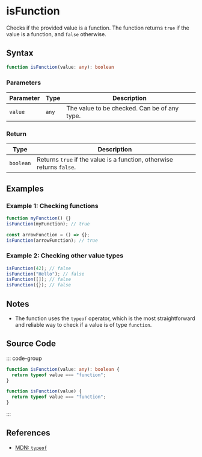 # isFunction  
Checks if the provided value is a function. The function returns `true` if the value is a function, and `false` otherwise.

## Syntax
```typescript
function isFunction(value: any): boolean
```

### Parameters

| Parameter | Type      | Description                               |
|-----------|-----------|-------------------------------------------|
| `value`   | `any`     | The value to be checked. Can be of any type. |

### Return

| Type     | Description                                  |
|----------|----------------------------------------------|
| `boolean`| Returns `true` if the value is a function, otherwise returns `false`. |

## Examples

### Example 1: Checking functions
```typescript
function myFunction() {}
isFunction(myFunction); // true

const arrowFunction = () => {};
isFunction(arrowFunction); // true
```

### Example 2: Checking other value types
```typescript
isFunction(42); // false
isFunction("Hello"); // false
isFunction([]); // false
isFunction({}); // false
```

## Notes
- The function uses the `typeof` operator, which is the most straightforward and reliable way to check if a value is of type `function`.

## Source Code
::: code-group

```typescript
function isFunction(value: any): boolean {
  return typeof value === "function";
}
```

```javascript
function isFunction(value) {
  return typeof value === "function";
}
```
:::

## References
- [MDN: `typeof`](https://developer.mozilla.org/en-US/docs/Web/JavaScript/Reference/Operators/typeof)